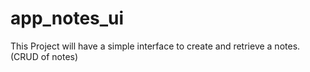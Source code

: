 # app_notes_ui
This Project will have a simple interface to create and retrieve a notes. (CRUD of notes)
